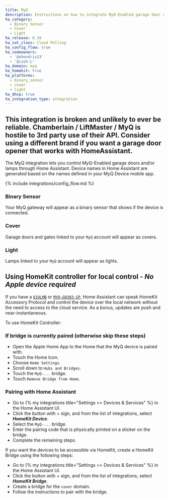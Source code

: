 ```yaml
---
title: MyQ
description: Instructions on how to integrate MyQ-Enabled garage door covers into Home Assistant.
ha_category:
  - Binary Sensor
  - Cover
  - Light
ha_release: 0.39
ha_iot_class: Cloud Polling
ha_config_flow: true
ha_codeowners:
  - '@ehendrix23'
  - '@Lash-L'
ha_domain: myq
ha_homekit: true
ha_platforms:
  - binary_sensor
  - cover
  - light
ha_dhcp: true
ha_integration_type: integration
---
```

## This integration is broken and unlikely to ever be reliable. Chamberlain / LiftMaster / MyQ is hostile to 3rd party use of their API. Consider using a different brand if you want a garage door opener that works with HomeAssistant.

The MyQ integration lets you control MyQ-Enabled garage doors and/or lamps through Home Assistant. Device names in Home Assistant are generated based on the names defined in your MyQ Device mobile app.

{% include integrations/config_flow.md %}

### Binary Sensor

Your MyQ gateway will appear as a binary sensor that shows if the device is connected.

### Cover

Garage doors and gates linked to your `MyQ` account will appear as covers.

### Light

Lamps linked to your `MyQ` account will appear as lights.


## Using HomeKit controller for local control - ***No Apple device required***

If you have a [`819LMB`](https://www.liftmaster.com/myq-home-bridge/p/G819LMB) or [`MYQ-G0303-SP`](https://www.chamberlain.com/myq-g0303-sp/p/MYQ-G0303-SP), Home Assistant can speak HomeKit Accessory Protocol and control the device over the local network without the need to access to the cloud service. As a bonus, updates are push and near-instantaneous.

To use HomeKit Controller:

### If bridge is currently paired (otherwise skip these steps)

- Open the Apple Home App to the Home that the MyQ device is paired with.
- Touch the Home Icon.
- Choose `Home Settings`.
- Scroll down to `Hubs and Bridges`.
- Touch the `MyQ-...` bridge.
- Touch `Remove Bridge from Home`.

### Pairing with Home Assistant

- Go to {% my integrations title="Settings >> Devices & Services" %} in the Home Assistant UI.
- Click the button with + sign, and from the list of integrations, select ***HomeKit Device***.
- Select the `MyQ-...` bridge.
- Enter the pairing code that is physically printed on a sticker on the bridge.
- Complete the remaining steps.

If you want the devices to be accessible via HomeKit, create a HomeKit Bridge using the following steps:

- Go to {% my integrations title="Settings >> Devices & Services" %} in the Home Assistant UI.
- Click the button with + sign, and from the list of integrations, select ***HomeKit Bridge***.
- Create a bridge for the `cover` domain.
- Follow the instructions to pair with the bridge.

